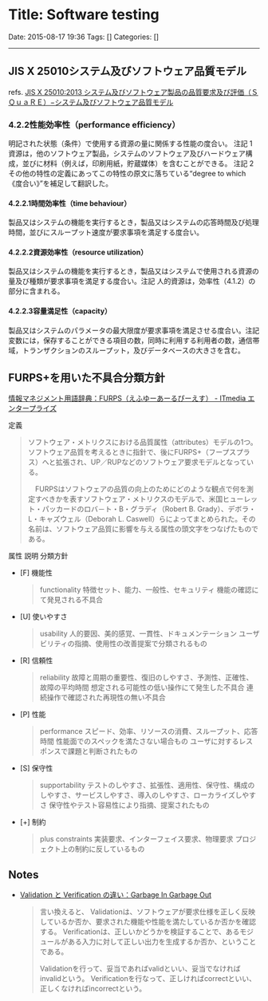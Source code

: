 # Title: Software testing

Date: 2015-08-17 19:36
Tags: []
Categories: []

---

## JIS X 25010システム及びソフトウェア品質モデル

refs. [JIS X 25010:2013 システム及びソフトウェア製品の品質要求及び評価（ＳＱｕａＲＥ）−システム及びソフトウェア品質モデル](http://kikakurui.com/x25/X25010-2013-01.html)

### 4.2.2性能効率性（performance efficiency）

明記された状態（条件）で使用する資源の量に関係する性能の度合い。
注記 1  資源は，他のソフトウェア製品，システムのソフトウェア及びハードウェア構成，並びに材料（例えば，印刷用紙，貯蔵媒体）を含むことができる。
注記 2  その他の特性の定義にあってこの特性の原文に落ちている“degree to which《度合い》”を補足して翻訳した。

#### 4.2.2.1時間効率性（time behaviour）

製品又はシステムの機能を実行するとき，製品又はシステムの応答時間及び処理時間，並びにスループット速度が要求事項を満足する度合い。

#### 4.2.2.2資源効率性（resource utilization）

製品又はシステムの機能を実行するとき，製品又はシステムで使用される資源の量及び種類が要求事項を満足する度合い。注記  人的資源は，効率性（4.1.2）の部分に含まれる。

#### 4.2.2.3容量満足性（capacity）

製品又はシステムのパラメータの最大限度が要求事項を満足させる度合い。注記  変数には，保存することができる項目の数，同時に利用する利用者の数，通信帯域，トランザクションのスループット，及びデータベースの大きさを含む。

## FURPS+を用いた不具合分類方針

[情報マネジメント用語辞典：FURPS（えふゆーあーるぴーえす） - ITmedia エンタープライズ](http://www.itmedia.co.jp/im/articles/0805/12/news119.html)

定義
> ソフトウェア・メトリクスにおける品質属性（attributes）モデルの1つ。ソフトウェア品質を考えるときに指針で、後にFURPS+（フープスプラス）へと拡張され、UP／RUPなどのソフトウェア要求モデルとなっている。
>
> 　FURPSはソフトウェアの品質の向上のためにどのような観点で何を測定すべきかを表すソフトウェア・メトリクスのモデルで、米国ヒューレット・パッカードのロバ－ト・B・グラディ（Robert B. Grady）、デボラ・L・キャズウェル（Deborah L. Caswell）らによってまとめられた。その名前は、ソフトウェア品質に影響を与える属性の頭文字をつなげたものである。

属性	説明	分類方針

* [F]	機能性
	> functionality	特徴セット、能力、一般性、セキュリティ	機能の確認にて発見される不具合
* [U]	使いやすさ
	> usability	人的要因、美的感覚、一貫性、ドキュメンテーション	ユーザビリティの指摘、使用性の改善提案で分類されるもの
* [R]	信頼性
	> reliability	故障と周期の重要性、復旧のしやすさ、予測性、正確性、故障の平均時間	想定される可能性の低い操作にて発生した不具合
	> 連続操作で確認された再現性の無い不具合
* [P]	性能
	> performance	スピード、効率、リソースの消費、スループット、応答時間	性能面でのスペックを満たさない場合もの
	> ユーザに対するレスポンスで課題と判断されたもの
* [S]	保守性
	> supportability	テストのしやすさ、拡張性、適用性、保守性、構成のしやすさ、サービスしやすさ、導入のしやすさ、ローカライズしやすさ	保守性やテスト容易性により指摘、提案されたもの
* [+]	制約
	> plus constraints	実装要求、インターフェイス要求、物理要求	プロジェクト上の制約に反しているもの

## Notes

* [Validation と Verification の違い：Garbage In Garbage Out](http://g1g0.com/2013/08/1811/)
	> 言い換えると、
	> Validationは、ソフトウェアが要求仕様を正しく反映しているか否か、要求された機能や性能を満たしているか否かを確認する。
	> Verificationは、正しいかどうかを検証することで、あるモジュールがある入力に対して正しい出力を生成するか否か、ということである。
	>
	> Validationを行って、妥当であればvalidといい、妥当でなければinvalidという。
	> Verificationを行なって、正しければcorrectといい、正しくなければincorrectという。

